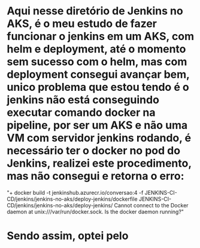 # Aqui nesse diretório de Jenkins no AKS, é o meu estudo de fazer funcionar o jenkins em um AKS, com helm e deployment, até o momento sem sucesso com o helm, mas com deployment consegui avançar bem, unico problema que estou tendo é o jenkins não está conseguindo executar comando docker na pipeline, por ser um AKS e não uma VM com servidor jenkins rodando, é necessário ter o docker no pod do Jenkins, realizei este procedimento, mas não consegui e retorna o erro: 

"+ docker build -t jenkinshub.azurecr.io/conversao:4 -f JENKINS-CI-CD/jenkins/jenkins-no-aks/deploy-jenkins/dockerfile JENKINS-CI-CD/jenkins/jenkins-no-aks/deploy-jenkins/
Cannot connect to the Docker daemon at unix:///var/run/docker.sock. Is the docker daemon running?"

# Sendo assim, optei pelo 
